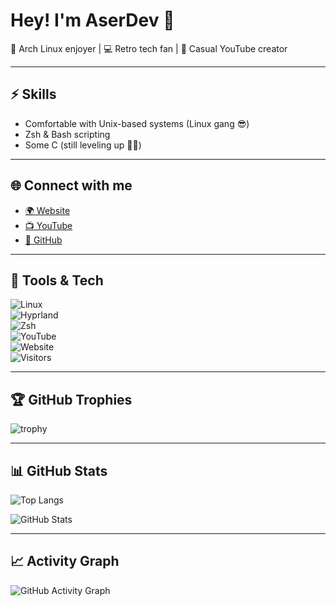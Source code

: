 # Hey! I'm AserDev 👋  

🐧 Arch Linux enjoyer | 💻 Retro tech fan | 🎥 Casual YouTube creator  

---

## ⚡ Skills  
- Comfortable with Unix-based systems (Linux gang 😎)  
- Zsh & Bash scripting  
- Some C (still leveling up 👨‍💻)  

---

## 🌐 Connect with me  
- [🌍 Website](https://aserdevyt.github.io/)  
- [📺 YouTube](https://www.youtube.com/@aserdev_yt)  
- [🐙 GitHub](https://github.com/aserdev)  

---

## 🚀 Tools & Tech  
![Linux](https://img.shields.io/badge/Linux-Arch-blue?style=for-the-badge&logo=linux)  
![Hyprland](https://img.shields.io/badge/WM-Hyprland-purple?style=for-the-badge)  
![Zsh](https://img.shields.io/badge/Shell-Zsh-pink?style=for-the-badge&logo=gnu-bash)  
![YouTube](https://img.shields.io/badge/YouTube-AserDev-red?style=for-the-badge&logo=youtube)  
![Website](https://img.shields.io/website?url=https%3A%2F%2Faserdevyt.github.io%2F&style=for-the-badge)  
![Visitors](https://komarev.com/ghpvc/?username=aserdevyt&style=for-the-badge)  

---

## 🏆 GitHub Trophies  
![trophy](https://github-profile-trophy.vercel.app/?username=aserdevyt&theme=tokyonight&no-frame=true&margin-w=15)  

---

## 📊 GitHub Stats  
![Top Langs](https://github-readme-stats.vercel.app/api/top-langs/?username=aserdevyt&layout=compact&theme=tokyonight)  

![GitHub Stats](https://github-readme-stats.vercel.app/api?username=aserdevyt&show_icons=true&theme=tokyonight)  

---

## 📈 Activity Graph  
![GitHub Activity Graph](https://github-readme-activity-graph.vercel.app/graph?username=aserdevyt&theme=tokyo-night)

